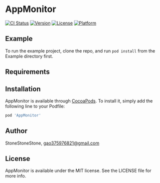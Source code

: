 # AppMonitor

[![CI Status](https://img.shields.io/travis/StoneStoneStone/AppMonitor.svg?style=flat)](https://travis-ci.org/StoneStoneStone/AppMonitor)
[![Version](https://img.shields.io/cocoapods/v/AppMonitor.svg?style=flat)](https://cocoapods.org/pods/AppMonitor)
[![License](https://img.shields.io/cocoapods/l/AppMonitor.svg?style=flat)](https://cocoapods.org/pods/AppMonitor)
[![Platform](https://img.shields.io/cocoapods/p/AppMonitor.svg?style=flat)](https://cocoapods.org/pods/AppMonitor)

## Example

To run the example project, clone the repo, and run `pod install` from the Example directory first.

## Requirements

## Installation

AppMonitor is available through [CocoaPods](https://cocoapods.org). To install
it, simply add the following line to your Podfile:

```ruby
pod 'AppMonitor'
```

## Author

StoneStoneStone, gao375976821@gmail.com

## License

AppMonitor is available under the MIT license. See the LICENSE file for more info.
